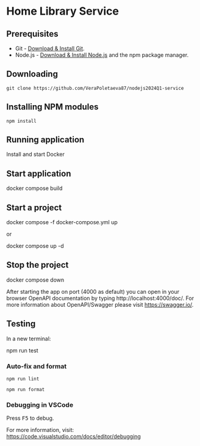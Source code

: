 # Home Library Service

## Prerequisites

- Git - [Download & Install Git](https://git-scm.com/downloads).
- Node.js - [Download & Install Node.js](https://nodejs.org/en/download/) and the npm package manager.

## Downloading

```
git clone https://github.com/VeraPoletaeva87/nodejs2024Q1-service
```

## Installing NPM modules

```
npm install
```

## Running application
Install and start Docker

## Start application

docker compose build

## Start a project

docker compose -f docker-compose.yml up

or

docker compose up -d

## Stop the project

docker compose down

After starting the app on port (4000 as default) you can open
in your browser OpenAPI documentation by typing http://localhost:4000/doc/.
For more information about OpenAPI/Swagger please visit https://swagger.io/.

## Testing

In a new terminal:

npm run test

### Auto-fix and format

```
npm run lint
```

```
npm run format
```

### Debugging in VSCode

Press <kbd>F5</kbd> to debug.

For more information, visit: https://code.visualstudio.com/docs/editor/debugging

